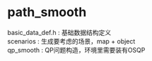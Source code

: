 # path_smooth    
basic_data_def.h : 基础数据结构定义    
scenarios : 生成要考虑的场景，map + object    
qp_smooth : QP问题构造，环境里需要装有OSQP    

